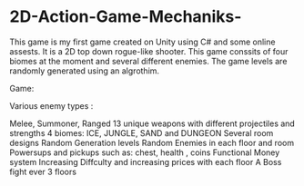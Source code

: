 # 2D-Action-Game-Mechaniks-

This game is my first game created on Unity using C# and some online assests. It is a 2D top down rogue-like shooter. This game conssits of four biomes at the moment and several different enemies. The game levels are randomly generated using an algrothim.

Game:

Various enemy types :

Melee, Summoner, Ranged
13 unique weapons with different projectiles and strengths
4 biomes: ICE, JUNGLE, SAND and DUNGEON
Several room designs
Random Generation levels
Random Enemies in each floor and room
Powersups and pickups such as: chest, health , coins
Functional Money system
Increasing Diffculty and increasing prices with each floor
A Boss fight ever 3 floors
